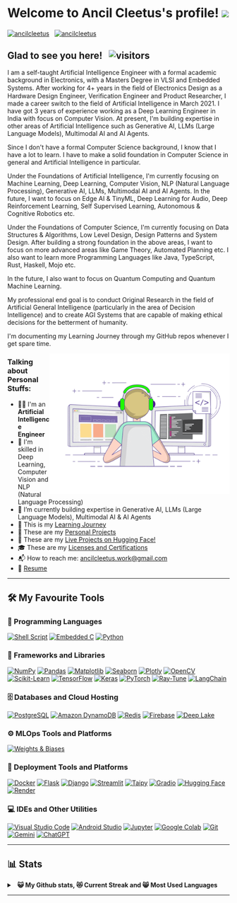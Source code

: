 # Welcome to Ancil Cleetus's profile! <a href="https://www.ancilcleetus.com/"><img src="https://media.giphy.com/media/hvRJCLFzcasrR4ia7z/giphy.gif" width="25px"></a>

<a href="https://www.linkedin.com/in/ancilcleetus/" target="_blank"><img align="center" src="https://raw.githubusercontent.com/rahuldkjain/github-profile-readme-generator/master/src/images/icons/Social/linked-in-alt.svg" alt="ancilcleetus" height="30" width="40" /></a>
&nbsp;
<a href="https://www.instagram.com/ancilcleetus/" target="_blank"><img align="center" src="https://raw.githubusercontent.com/rahuldkjain/github-profile-readme-generator/master/src/images/icons/Social/instagram.svg" alt="ancilcleetus" height="30" width="40" /></a>
&nbsp;

## Glad to see you here! &nbsp; ![visitors](https://vbr.nathanchung.dev/badge?page_id=ancilcleetus.ancilcleetus)

I am a self-taught Artificial Intelligence Engineer with a formal academic background in Electronics, with a Masters Degree in VLSI and Embedded Systems. After working for 4+ years in the ﬁeld of Electronics Design as a Hardware Design Engineer, Verification Engineer and Product Researcher, I made a career switch to the field of Artificial Intelligence in March 2021. I have got 3 years of experience working as a Deep Learning Engineer in India with focus on Computer Vision. At present, I'm building expertise in other areas of Artificial Intelligence such as Generative AI, LLMs (Large Language Models), Multimodal AI and AI Agents.

Since I don't have a formal Computer Science background, I know that I have a lot to learn. I have to make a solid foundation in Computer Science in general and Artificial Intelligence in particular.

Under the Foundations of Artificial Intelligence, I'm currently focusing on Machine Learning, Deep Learning, Computer Vision, NLP (Natural Language Processing), Generative AI, LLMs, Multimodal AI and AI Agents. In the future, I want to focus on Edge AI & TinyML, Deep Learning for Audio, Deep Reinforcement Learning, Self Supervised Learning, Autonomous & Cognitive Robotics etc.

Under the Foundations of Computer Science, I'm currently focusing on Data Structures & Algorithms, Low Level Design, Design Patterns and System Design. After building a strong foundation in the above areas, I want to focus on more advanced areas like Game Theory, Automated Planning etc. I also want to learn more Programming Languages like Java, TypeScript, Rust, Haskell, Mojo etc.

In the future, I also want to focus on Quantum Computing and Quantum Machine Learning.

My professional end goal is to conduct Original Research in the field of Artificial General Intelligence (particularly in the area of Decision Intelligence) and to create AGI Systems that are capable of making ethical decisions for the betterment of humanity.

I'm documenting my Learning Journey through my GitHub repos whenever I get spare time.


<img align="right" alt="GIF" src="https://github.com/ancilcleetus/ancilcleetus/blob/main/data/coding.gif?raw=true" width="408" height="318" />


### Talking about Personal Stuffs:

- 👨‍💻 I'm an **Artificial Intelligence Engineer**
- 🔬 I'm skilled in Deep Learning, Computer Vision and NLP (Natural Language Processing)
- 🔭 I’m currently building expertise in Generative AI, LLMs (Large Language Models), Multimodal AI & AI Agents
- 🌱 This is my [Learning Journey](https://github.com/ancilcleetus/My-Learning-Journey)
- 🎨️ These are my [Personal Projects](https://github.com/ancilcleetus/Personal-Projects)
- 🚀 These are my [Live Projects on Hugging Face!](https://huggingface.co/ancilcleetus)
- 🎓 These are my [Licenses and Certifications](https://github.com/ancilcleetus/Licenses-and-Certifications)
- 📬 How to reach me: [ancilcleetus.work@gmail.com](mailto:ancilcleetus.work@gmail.com)
- 📝 [Resume](https://drive.google.com/file/d/1gLZTuUK296Mi--MOxlju_8MFNz904My2)

--------------------------------------------------------------------------------

## 🛠️ My Favourite Tools

### 💎 Programming Languages

<p>
    <a href="#"><img alt="Shell Script" src="https://img.shields.io/badge/Shell%20Script-4EAA25?logo=gnu-bash&logoColor=white&style=flat"></a>
    <a href="#"><img alt="Embedded C" src="https://img.shields.io/badge/Embedded%20C-A8B9CC?logo=c&logoColor=white&style=flat"></a>
    <a href="#"><img alt="Python" src="https://img.shields.io/badge/Python-3776AB?logo=python&logoColor=white&style=flat"></a>
</p>

### 🧰 Frameworks and Libraries

<p>
    <a href="#"><img alt="NumPy" src="https://img.shields.io/badge/NumPy-013243?logo=numpy&logoColor=white&style=flat"></a>
    <a href="#"><img alt="Pandas" src="https://img.shields.io/badge/Pandas-150458?logo=pandas&logoColor=white&style=flat"></a>
    <a href="#"><img alt="Matplotlib" src="https://img.shields.io/endpoint?url=https://github-profile-readme-icon-repo.onrender.com/matplotlib-icon-endpoint.json"></a>
    <a href="#"><img alt="Seaborn" src="https://img.shields.io/endpoint?url=https://github-profile-readme-icon-repo.onrender.com/seaborn-icon-endpoint.json"></a>
    <a href="#"><img alt="Plotly" src="https://img.shields.io/badge/Plotly-3F4F75?logo=plotly&logoColor=white&style=flat"></a>
    <a href="#"><img alt="OpenCV" src="https://img.shields.io/badge/OpenCV-5C3EE8?logo=opencv&logoColor=white&style=flat"></a>
    <a href="#"><img alt="Scikit-Learn" src="https://img.shields.io/badge/Scikit Learn-F7931E?logo=scikitlearn&logoColor=white&style=flat"></a>
    <a href="#"><img alt="TensorFlow" src="https://img.shields.io/badge/TensorFlow-FF6F00?logo=tensorflow&logoColor=white&style=flat"></a>
    <a href="#"><img alt="Keras" src="https://img.shields.io/badge/Keras-D00000?logo=keras&logoColor=white&style=flat"></a>
    <a href="#"><img alt="PyTorch" src="https://img.shields.io/badge/PyTorch-EE4C2C?logo=pytorch&logoColor=white&style=flat"></a>
    <a href="#"><img alt="Ray-Tune" src="https://img.shields.io/badge/Ray%20Tune-028CF0?logo=ray&logoColor=white&style=flat"></a>
    <a href="#"><img alt="LangChain" src="https://img.shields.io/badge/LangChain-1C3C3C?logo=langchain&logoColor=white&style=flat"></a>
</p>

### 🗄️ Databases and Cloud Hosting

<p>
    <a href="#"><img alt="PostgreSQL" src ="https://img.shields.io/badge/PostgreSQL-4169E1?logo=postgresql&logoColor=white&style=flat"></a>
    <a href="#"><img alt="Amazon DynamoDB" src ="https://img.shields.io/badge/Amazon%20DynamoDB-4053D6?logo=amazondynamodb&logoColor=white&style=flat"></a>
    <a href="#"><img alt="Redis" src ="https://img.shields.io/badge/Redis-FF4438?logo=redis&logoColor=white&style=flat"></a>
    <a href="#"><img alt="Firebase" src="https://img.shields.io/badge/Firebase-DD2C00?logo=firebase&logoColor=white&style=flat"></a>
    <a href="#"><img alt="Deep Lake" src="https://img.shields.io/endpoint?url=https://github-profile-readme-icon-repo.onrender.com/activeloop-icon-endpoint.json"></a>
</p>

### ⚙️ MLOps Tools and Platforms

<p>
    <a href="#"><img alt="Weights & Biases" src="https://img.shields.io/badge/Weights%20%26%20Biases-FFBE00?logo=weightsandbiases&logoColor=white&style=flat"></a>

### 🚀 Deployment Tools and Platforms

<p>
    <a href="#"><img alt="Docker" src="https://img.shields.io/badge/Docker-2496ED?logo=docker&logoColor=white&style=flat"></a>
    <a href="#"><img alt="Flask" src="https://img.shields.io/badge/Flask-000000?logo=flask&logoColor=white&style=flat"></a>
    <a href="#"><img alt="Django" src="https://img.shields.io/badge/Django-092E20?logo=django&logoColor=white&style=flat"></a>
    <a href="#"><img alt="Streamlit" src="https://img.shields.io/badge/Streamlit-FF4B4B?logo=streamlit&logoColor=white&style=flat"></a>
    <a href="#"><img alt="Taipy" src="https://img.shields.io/badge/Taipy-FF371A?logo=taipy&logoColor=white&style=flat"></a>
    <a href="#"><img alt="Gradio" src="https://img.shields.io/endpoint?url=https://github-profile-readme-icon-repo.onrender.com/gradio-icon-endpoint.json"></a>
    <a href="#"><img alt="Hugging Face" src="https://img.shields.io/badge/Hugging%20Face-FFD21E?logo=huggingface&logoColor=white&style=flat"></a>
    <a href="#"><img alt="Render" src="https://img.shields.io/badge/Render-000000?logo=render&logoColor=white&style=flat"></a>

### 💻 IDEs and Other Utilities

<p>
    <a href="#"><img alt="Visual Studio Code" src="https://img.shields.io/endpoint?url=https://github-profile-readme-icon-repo.onrender.com/visual-studio-code-icon-endpoint.json"></a>
    <a href="#"><img alt="Android Studio" src="https://img.shields.io/badge/Android%20Studio-3DDC84?logo=android-studio&logoColor=white&style=flat"></a>
    <a href="#"><img alt="Jupyter" src="https://img.shields.io/badge/Jupyter-F37626?logo=Jupyter&logoColor=white&style=flat"></a>
    <a href="#"><img alt="Google Colab" src="https://img.shields.io/badge/Google%20Colab-F9AB00?logo=googlecolab&logoColor=white&style=flat"></a>
    <a href="#"><img alt="Git" src="https://img.shields.io/badge/Git-F05032?logo=git&logoColor=white&style=flat"></a>
    <a href="#"><img alt="Gemini" src="https://img.shields.io/badge/Gemini-8E75B2?logo=googlegemini&logoColor=white&style=flat"></a>
    <a href="#"><img alt="ChatGPT" src="https://img.shields.io/badge/ChatGPT-412991?logo=openai&logoColor=white&style=flat"></a>
</p>

--------------------------------------------------------------------------------

## 📊 Stats

<details>
  <summary>&nbsp;&nbsp;<b>😺 My Github stats, 😻 Current Streak and 😸 Most Used Languages</summary>
  <br/>
	<a href="https://github.com/anuraghazra/github-readme-stats" title="Go to Source"><img alt="ancilcleetus's Github Stats" src="https://denvercoder1-github-readme-stats.vercel.app/api?username=ancilcleetus&show_icons=true&count_private=true&theme=react&border=61dafb&hide_border=true" height="172px"/></a>
	<a href="https://github.com/anuraghazra/github-readme-stats" title="Go to Source"><img alt="ancilcleetus's Top Languages" src="https://github-readme-stats.vercel.app/api/top-langs/?username=ancilcleetus&langs_count=6&layout=donut&theme=react&hide_border=true&border_color=61dafb&hide=html,css,scss,pug,ruby,php,shell" height="172px"/></a>
  <br/>
  ⚡ I'm aspiring to be a <b>Polyglot Programmer</b> in diverse languages
  <br/>
  ⚠ <b>Note:</b> Top languages is only a metric of the languages my public code consists of and doesn't reflect experience or skill level.

<p align=center>
  <a href="https://git.io/streak-stats" title="Go to Source">
    <img alt="ancilcleetus's Streak" src="https://github-readme-streak-stats.herokuapp.com/?user=ancilcleetus&theme=react&border=61dafb" height="192px"/>
  </a>
</p>
<br />

</details>

--------------------------------------------------------------------------------


